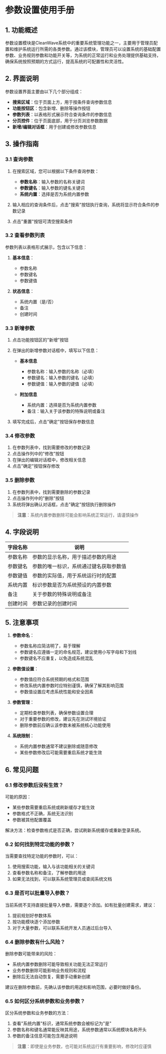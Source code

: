 # 参数设置使用手册

## 1. 功能概述

参数设置模块是CleanWave系统中的重要系统管理功能之一，主要用于管理员配置和维护系统运行所需的各类参数。通过该模块，管理员可以设置系统的基础配置参数、业务规则参数和功能开关等，为系统的正常运行和业务处理提供基础支持，确保系统按照预期的方式运行，提高系统的可配置性和灵活性。

## 2. 界面说明

参数设置界面主要由以下几个部分组成：

- **搜索区域**：位于页面上方，用于按条件查询参数信息
- **功能按钮区**：包含新增、删除等操作按钮
- **参数列表**：以表格形式展示符合查询条件的参数信息
- **分页控件**：位于页面底部，用于分页浏览参数数据
- **新增/编辑对话框**：用于创建或修改参数信息

## 3. 操作指南

### 3.1 查询参数

1. 在搜索区域，您可以根据以下条件查询参数：
   - **参数名称**：输入参数的名称关键词
   - **参数键名**：输入参数的键名关键词
   - **系统内置**：选择是否为系统内置参数

2. 输入相应的查询条件后，点击"搜索"按钮执行查询，系统将显示符合条件的参数记录
3. 点击"重置"按钮可清空搜索条件

### 3.2 查看参数列表

参数列表以表格形式展示，包含以下信息：

1. **基本信息**：
   - 参数名称
   - 参数键名
   - 参数键值

2. **状态信息**：
   - 系统内置（是/否）
   - 备注
   - 创建时间

### 3.3 新增参数

1. 点击功能按钮区的"新增"按钮
2. 在弹出的新增参数对话框中，填写以下信息：

   - **基本信息**
     - 参数名称：输入参数的名称（必填）
     - 参数键名：输入参数的键名（必填）
     - 参数键值：输入参数的键值（必填）

   - **附加信息**
     - 系统内置：选择是否为系统内置参数
     - 备注：输入关于该参数的特殊说明或备注

3. 填写完成后，点击"确定"按钮保存参数信息

### 3.4 修改参数

1. 在参数列表中，找到需要修改的参数记录
2. 点击操作列中的"修改"按钮
3. 在弹出的编辑对话框中，修改相关信息
4. 点击"确定"按钮保存修改

### 3.5 删除参数

1. 在参数列表中，找到需要删除的参数记录
2. 点击操作列中的"删除"按钮
3. 系统将弹出确认对话框，点击"确定"按钮执行删除操作

> **注意**：系统内置参数删除可能会影响系统正常运行，请谨慎操作

## 4. 字段说明

| 字段名称 | 说明 |
| --- | --- |
| 参数名称 | 参数的显示名称，用于描述参数的用途 |
| 参数键名 | 参数的唯一标识，系统通过键名获取参数值 |
| 参数键值 | 参数的实际值，用于系统运行时的配置 |
| 系统内置 | 标识参数是否为系统预设的内置参数 |
| 备注 | 关于参数的特殊说明或备注 |
| 创建时间 | 参数记录的创建时间 |

## 5. 注意事项

1. **参数命名**：
   - 参数名称应简洁明了，易于理解
   - 参数键名应遵循一定的命名规范，建议使用小写字母和下划线
   - 参数键名不应重复，以免造成系统混乱

2. **参数值设置**：
   - 参数值应符合系统预期的格式和范围
   - 修改系统内置参数时应特别谨慎，确保了解其影响范围
   - 参数值设置应考虑系统性能和安全因素

3. **参数管理**：
   - 定期检查参数列表，确保参数设置合理
   - 对于重要参数的修改，建议先在测试环境验证
   - 删除参数前应确认该参数未被系统核心功能使用

4. **系统限制**：
   - 系统内置参数通常不建议删除或随意修改
   - 某些参数修改后可能需要重启系统才能生效

## 6. 常见问题

### 6.1 修改参数后没有生效？

可能的原因：

- 某些参数需要重启系统或刷新缓存才能生效
- 参数格式不正确，系统无法识别
- 参数被其他配置覆盖

解决方法：检查参数格式是否正确，尝试刷新系统缓存或重新登录系统。

### 6.2 如何找到特定功能的参数？

当需要查找特定功能的参数时，可以：

1. 使用搜索功能，输入与该功能相关的关键词
2. 查看参数名称和备注，了解参数的用途
3. 如果无法找到，可以联系系统管理员或查阅系统文档

### 6.3 是否可以批量导入参数？

当前系统不支持直接批量导入参数，需要逐个添加。如有批量创建需求，建议：

1. 提前规划好参数体系
2. 按功能模块逐个添加参数
3. 对于大量参数，可以联系系统开发人员通过后台导入

### 6.4 删除参数有什么风险？

删除参数可能带来的风险：

- 系统内置参数删除可能导致相关功能无法正常运行
- 业务参数删除可能影响业务规则和流程
- 删除后无法自动恢复，需要手动重新创建

建议在删除参数前，先确认该参数的用途和影响范围，必要时做好备份。

### 6.5 如何区分系统参数和业务参数？

区分系统参数和业务参数的方法：

1. 查看"系统内置"标识，通常系统参数会被标记为"是"
2. 参数名称和键名通常能反映其用途，系统参数通常以系统模块名称开头
3. 参数的备注信息可能包含用途说明

> **注意**：即使是业务参数，也可能对系统运行有重要影响，修改时应谨慎
